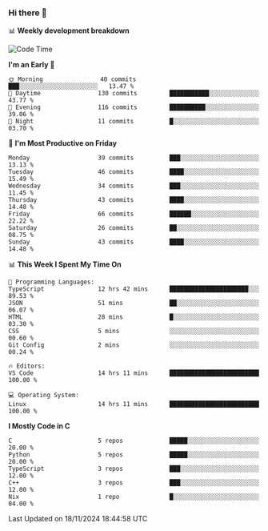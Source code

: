 ### Hi there 👋

📊 **Weekly development breakdown**
<!--START_SECTION:waka-->
![Code Time](http://img.shields.io/badge/Code%20Time-268%20hrs%2046%20mins-blue)

**I'm an Early 🐤** 

```text
🌞 Morning                40 commits          ███░░░░░░░░░░░░░░░░░░░░░░   13.47 % 
🌆 Daytime                130 commits         ███████████░░░░░░░░░░░░░░   43.77 % 
🌃 Evening                116 commits         ██████████░░░░░░░░░░░░░░░   39.06 % 
🌙 Night                  11 commits          █░░░░░░░░░░░░░░░░░░░░░░░░   03.70 % 
```
📅 **I'm Most Productive on Friday** 

```text
Monday                   39 commits          ███░░░░░░░░░░░░░░░░░░░░░░   13.13 % 
Tuesday                  46 commits          ████░░░░░░░░░░░░░░░░░░░░░   15.49 % 
Wednesday                34 commits          ███░░░░░░░░░░░░░░░░░░░░░░   11.45 % 
Thursday                 43 commits          ████░░░░░░░░░░░░░░░░░░░░░   14.48 % 
Friday                   66 commits          ██████░░░░░░░░░░░░░░░░░░░   22.22 % 
Saturday                 26 commits          ██░░░░░░░░░░░░░░░░░░░░░░░   08.75 % 
Sunday                   43 commits          ████░░░░░░░░░░░░░░░░░░░░░   14.48 % 
```


📊 **This Week I Spent My Time On** 

```text
💬 Programming Languages: 
TypeScript               12 hrs 42 mins      ██████████████████████░░░   89.53 % 
JSON                     51 mins             ██░░░░░░░░░░░░░░░░░░░░░░░   06.07 % 
HTML                     28 mins             █░░░░░░░░░░░░░░░░░░░░░░░░   03.30 % 
CSS                      5 mins              ░░░░░░░░░░░░░░░░░░░░░░░░░   00.60 % 
Git Config               2 mins              ░░░░░░░░░░░░░░░░░░░░░░░░░   00.24 % 

🔥 Editors: 
VS Code                  14 hrs 11 mins      █████████████████████████   100.00 % 

💻 Operating System: 
Linux                    14 hrs 11 mins      █████████████████████████   100.00 % 
```

**I Mostly Code in C** 

```text
C                        5 repos             █████░░░░░░░░░░░░░░░░░░░░   20.00 % 
Python                   5 repos             █████░░░░░░░░░░░░░░░░░░░░   20.00 % 
TypeScript               3 repos             ███░░░░░░░░░░░░░░░░░░░░░░   12.00 % 
C++                      3 repos             ███░░░░░░░░░░░░░░░░░░░░░░   12.00 % 
Nix                      1 repo              █░░░░░░░░░░░░░░░░░░░░░░░░   04.00 % 
```




 Last Updated on 18/11/2024 18:44:58 UTC
<!--END_SECTION:waka-->
<!--
**R-enanVieira/R-enanVieira** is a ✨ _special_ ✨ repository because its `README.md` (this file) appears on your GitHub profile.

Here are some ideas to get you started:

- 🔭 I’m currently working on ...
- 🌱 I’m currently learning ...
- 👯 I’m looking to collaborate on ...
- 🤔 I’m looking for help with ...
- 💬 Ask me about ...
- 📫 How to reach me: ...
- 😄 Pronouns: ...
- ⚡ Fun fact: ...
-->
